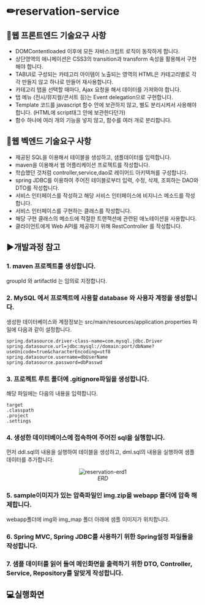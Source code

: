 ✏reservation-service
========================

## 📌웹 프론트엔드 기술요구 사항
* DOMContentloaded 이후에 모든 자바스크립트 로직이 동작하게 합니다.
* 상단영역의 애니메이션은 CSS3의 transition과 transform 속성을 활용해서 구현해야 합니다.
* TABUI로 구성되는 카테고리 아이템이 노출되는 영역의 HTML은 카테고리별로 각각 만들지 않고 하나로 만들어 재사용합니다.
* 카테고리 탭을 선택할 때마다, Ajax 요청을 해서 데이터를 가져와야 합니다.
* 탭 메뉴 (전시/뮤지컬/콘서트 등)는 Event delegation으로 구현합니다.
* Template 코드를 javascript 함수 안에 보관하지 않고, 별도 분리시켜서 사용해야 합니다. (HTML에 script태그 안에 보관한다던가)
* 함수 하나에 여러 개의 기능을 넣지 않고, 함수를 여러 개로 분리합니다.

## 📌웹 벡엔드 기술요구 사항
* 제공된 SQL을 이용해서 테이블을 생성하고, 샘플데이터를 입력합니다.
* maven을 이용해서 웹 어플리케이션 프로젝트를 작성합니다.
* 학습했던 것처럼 controller,service,dao로 레이어드 아키텍쳐를 구성합니다.
* spring JDBC를 이용하여 주어진 테이블로부터 입력, 수정, 삭제, 조회하는 DAO와 DTO를 작성합니다.
* 서비스 인터페이스를 작성하고 해당 서비스 인터페이스에 비지니스 메소드를 작성합니다.
* 서비스 인터페이스를 구현하는 클래스를 작성합니다.
* 해당 구현 클래스의 메소드에 적절한 트랜잭션에 관련된 애노테이션을 사용합니다.
* 클라이언트에게 Web API를 제공하기 위해 RestController 를 작성합니다.

## ▶개발과정 참고

### 1. maven 프로젝트를 생성합니다.
groupId 와 artifactId 는 임의로 지정합니다.
### 2. MySQL 에서 프로젝트에 사용할 database 와 사용자 계정을 생성합니다.
생성한 데이터베이스와 계정정보는 src/main/resources/application.properties 파일에 다음과 같이 설정합니다.
```properties
spring.datasource.driver-class-name=com.mysql.jdbc.Driver 
spring.datasource.url=jdbc:mysql://domain:port/dbName?useUnicode=true&characterEncoding=utf8 
spring.datasource.username=dbUserName
spring.datasource.password=dbPasswd
```
### 3. 프로젝트 루트 폴더에 .gitignore파일을 생성합니다.
해당 파일에는 다음의 내용을 입력합니다.
```gitignore
target
.classpath
.project
.settings
```
### 4. 생성한 데이터베이스에 접속하여 주어진 sql을 실행합니다.
먼저 ddl.sql의 내용을 실행하여 테이블을 생성하고, dml.sql의 내용을 실행하여 샘플 데이터를 추가합니다.
<div align = "center">
 
 ![reservation-erd1](https://user-images.githubusercontent.com/48908552/160737875-dccf804a-b6bb-45ee-aac0-44e8bbd43925.png)   
   _ERD_
 
</div>

### 5. sample이미지가 있는 압축파일인 img.zip을 webapp 폴더에 압축 해제합니다.
webapp폴더에 img와 img_map 폴더 아래에 샘플 이미지가 위치합니다.
### 6. Spring MVC, Spring JDBC를 사용하기 위한 Spring설정 파일들을 작성합니다.
### 7. 샘플 데이터를 읽어 들여 메인화면을 출력하기 위한 DTO, Controller, Service, Repository를 알맞게 작성합니다.



## 💻실행화면




